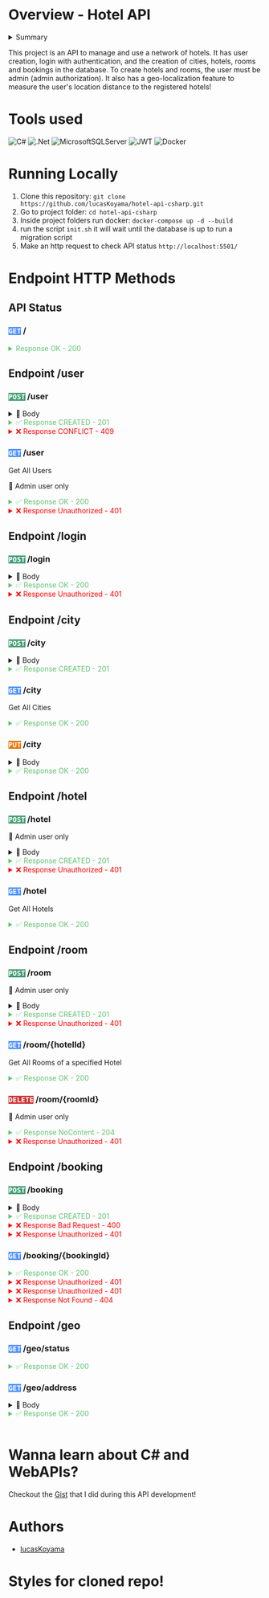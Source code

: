 # Overview - Hotel API

<details>
  <summary>Summary</summary>

  1. [Tools used](https://github.com/lucasKoyama/hotel-api-csharp/tree/main?tab=readme-ov-file#tools-used)
  2. [Running Locally](https://github.com/lucasKoyama/hotel-api-csharp/tree/main?tab=readme-ov-file#running-locally)
  3. [Endpoint HTTP Methods](https://github.com/lucasKoyama/hotel-api-csharp/tree/main?tab=readme-ov-file#endpoint-http-methods)<br/>
    3.1 [API Status - endpoint /](https://github.com/lucasKoyama/hotel-api-csharp/tree/main?tab=readme-ov-file#api-status)<br/>
    3.2 [Endpoint /user](https://github.com/lucasKoyama/hotel-api-csharp/tree/main?tab=readme-ov-file#endpoint-user)<br/>
    3.3 [Endpoint /login](https://github.com/lucasKoyama/hotel-api-csharp/tree/main?tab=readme-ov-file#endpoint-login)<br/>
    3.4 [Endpoint /city](https://github.com/lucasKoyama/hotel-api-csharp/tree/main?tab=readme-ov-file#endpoint-city)<br/>
    3.5 [Endpoint /hotel](https://github.com/lucasKoyama/hotel-api-csharp/tree/main?tab=readme-ov-file#endpoint-hotel)<br/>
    3.6 [Endpoint /room](https://github.com/lucasKoyama/hotel-api-csharp/tree/main?tab=readme-ov-file#endpoint-room)<br/>
    3.7 [Endpoint /booking](https://github.com/lucasKoyama/hotel-api-csharp/tree/main?tab=readme-ov-file#endpoint-booking)<br/>
    3.8 [Endpoint /geo](https://github.com/lucasKoyama/hotel-api-csharp/tree/main?tab=readme-ov-file#endpoint-geo)<br/>
  4. [Wanna learn about C# and WebAPIs?](https://github.com/lucasKoyama/hotel-api-csharp/tree/main?tab=readme-ov-file#wanna-learn-about-c-and-webapis)
  5. [Authors](https://github.com/lucasKoyama/hotel-api-csharp/tree/main?tab=readme-ov-file#authors)
  6. [Styles for cloned repo!](https://github.com/lucasKoyama/hotel-api-csharp/tree/main?tab=readme-ov-file#styles-for-cloned-repo)
</details>

This project is an API to manage and use a network of hotels. It has user creation, login with authentication, and the creation of cities, hotels, rooms and bookings in the database. To create hotels and rooms, the user must be admin (admin authorization). It also has a geo-localization feature to measure the user's location distance to the registered hotels!

# Tools used
![C#](https://img.shields.io/badge/c%23-%23239120.svg?style=for-the-badge&logo=csharp&logoColor=white)
![.Net](https://img.shields.io/badge/.NET-5C2D91?style=for-the-badge&logo=.net&logoColor=white)
![MicrosoftSQLServer](https://img.shields.io/badge/Microsoft%20SQL%20Server-CC2927?style=for-the-badge&logo=microsoft%20sql%20server&logoColor=white)
![JWT](https://img.shields.io/badge/JWT-black?style=for-the-badge&logo=JSON%20web%20tokens)
![Docker](https://img.shields.io/badge/docker-%230db7ed.svg?style=for-the-badge&logo=docker&logoColor=white)

# Running Locally
1. Clone this repository: `git clone https://github.com/lucasKoyama/hotel-api-csharp.git`
2. Go to project folder: `cd hotel-api-csharp`
3. Inside project folders run docker: `docker-compose up -d --build`
4. run the script `init.sh` it will wait until the database is up to run a migration script
5. Make an http request to check API status `http://localhost:5501/`

# Endpoint HTTP Methods

## API Status

### <code class="get">GET</code> /
<details>
  <summary class="ok">Response OK - 200</summary>

```json
{ "message": "online" }
```
</details>

## Endpoint /user

### <code class="post">POST</code> /user
<details>
  <summary>📃 Body</summary>

```json
{
  "Name":"John Doe",
  "Email": "Johndoe@gmail.com",
  "Password": "123456"
}
```
</details>

<details>
  <summary class="created">✅ Response CREATED - 201</summary>

```json
{
  "UserId": 1,
  "Name":"John Doe",
  "Email": "Johndoe@gmail.com",
  "UserType": "client"
}
```
</details>

<details>
  <summary class="conflict">❌ Response CONFLICT - 409</summary>

```json
{
  "message": "User email already exists"
}
```
</details>

### <code class="get">GET</code> /user
Get All Users
<p>🔐 Admin user only<p>
<details>
  <summary class="ok">✅ Response OK - 200</summary>

```json
[
  {
    "UserId": 1,
    "Name":"John Doe",
    "Email": "Johndoe@gmail.com",
    "UserType": "client"
  },
  /*Other users...*/
]
```
</details>

<details>
  <summary class="badrequest">❌ Response Unauthorized - 401</summary>
When there is no admin user
</details>

## Endpoint /login

### <code class="post">POST</code> /login
<details>
  <summary>📃 Body</summary>

```json
{
  "Email": "Johndoe@gmail.com",
  "Password": "123456"
}
```
</details>

<details>
  <summary class="ok">✅ Response OK - 200</summary>

```json
{
  "token": "eyJhbGciOiJIUzI1NiIsInR5cCI6IkpXVCJ9.eyJyb2xlIjoiYWRtaW4iLCJlbWFpbCI6ImRhbmlsby5zaWx2YUBiZXRyeWJlLmNvbSIsIm5iZiI6MTY4ODQxMTIxMiwiZXhwIjoxNjg4NDk3NjEyLCJpYXQiOjE2ODg0MTEyMTJ9.q1cNj2_xspeQC6Uz1maV79P95hVtWH4Z7auZgOen-Qo",
}
```
</details>

<details>
  <summary class="badrequest">❌ Response Unauthorized - 401</summary>
Incorrect email or password

```json
{
  "message": "Incorrect e-mail or password"
}
```
</details>


## Endpoint /city

### <code class="post">POST</code> /city
<details>
  <summary>📃 Body</summary>

```json
{
  "Name": "São Paulo",
  "State": "SP"
}
```
</details>

<details>
  <summary class="created">✅ Response CREATED - 201</summary>

```json
{
  "CityId": 1,
  "Name": "São Paulo",
  "State": "SP"
}
```
</details>

### <code class="get">GET</code> /city
Get All Cities
<details>
  <summary class="ok">✅ Response OK - 200</summary>

```json
[
  {
    "CityId": 1,
    "Name": "São Paulo",
    "State": "SP"
  },
  /*Other cities...*/
]
```
</details>

### <code class="put">PUT</code> /city
<details>
  <summary>📃 Body</summary>

```json
{
  "CityId": 1,
  "Name": "Rio de Janeiro",
  "State": "RJ"
}
```
</details>

<details>
  <summary class="ok">✅ Response OK - 200</summary>

```json
{
  "CityId": 1,
  "Name": "Rio de Janeiro",
  "State": "RJ"
}
```
</details>

## Endpoint /hotel

### <code class="post">POST</code> /hotel
<p>🔐 Admin user only<p>
<details>
  <summary>📃 Body</summary>

```json
{
  "Name": "Trybe Hotel SP",
  "Address": "Avenida Paulista, 1400",
  "CityId": 1,
}
```
</details>

<details>
  <summary class="created">✅ Response CREATED - 201</summary>

```json
{
  "HotelId": 1,
  "Name": "Trybe Hotel SP",
  "Address": "Avenida Paulista, 1400",
  "CityId": 1,
  "CityName": "São Paulo",
  "State": "SP"
}
```
</details>

<details>
  <summary class="badrequest">❌ Response Unauthorized - 401</summary>
When there is no admin user
</details>

### <code class="get">GET</code> /hotel
Get All Hotels
<details>
  <summary class="ok">✅ Response OK - 200</summary>

```json
[
  {
    "HotelId": 1,
    "Name": "Trybe Hotel SP",
    "Address": "Avenida Paulista, 1400",
    "CityId": 1,
    "CityName": "São Paulo",
    "State": "SP"
  },
  /*Other hotels...*/
]
```
</details>

## Endpoint /room

### <code class="post">POST</code> /room
<p>🔐 Admin user only<p>

<details>
  <summary>📃 Body</summary>

```json
{
  "Name":"Suite básica",
  "Capacity":2,
  "Image":"image suite",
  "HotelId": 1
}
```
</details>

<details>
  <summary class="created">✅ Response CREATED - 201</summary>

```json
{
  "RoomId": 1,
  "Name": "Suite básica",
  "Capacity": 2,
  "Image": "image suite",
  "Hotel": {
    "HotelId": 1,
    "Name": "Trybe Hotel SP",
    "Address": "Avenida Paulista, 1400",
    "CityId": 1,
    "CityName": "São Paulo",
    "State": "SP"
  }
}
```
</details>

<details>
  <summary class="badrequest">❌ Response Unauthorized - 401</summary>
When there is no admin user
</details>

### <code class="get">GET</code> /room/{hotelId}
Get All Rooms of a specified Hotel
<details>
  <summary class="ok">✅ Response OK - 200</summary>

```json
[
  {
    "RoomId": 1,
    "Name": "Suite básica",
    "Capacity": 2,
    "Image": "image suite",
    "Hotel": {
      "hotelId": 1,
      "Name": "Trybe Hotel SP",
      "Address": "Avenida Paulista, 1400",
      "CityId": 1,
      "CityName": "São Paulo",
      "State": "SP"
    }
  }
  /*Other rooms...*/
]
```
</details>

### <code class="delete">DELETE</code> /room/{roomId}
<p>🔐 Admin user only<p>

<details>
  <summary class="no-content">✅ Response NoContent - 204</summary>
</details>

<details>
  <summary class="badrequest">❌ Response Unauthorized - 401</summary>
When there is no admin user
</details>

## Endpoint /booking

### <code class="post">POST</code> /booking
<details>
  <summary>📃 Body</summary>

```json
{
  "CheckIn":"2030-08-27",
  "CheckOut":"2030-08-28",
  "GuestQuant":"1",
  "RoomId":1
}
```
</details>

<details>
  <summary class="created">✅ Response CREATED - 201</summary>

```json
{
  "BookingId": 1,
  "CheckIn": "2030-08-27T00:00:00",
  "CheckOut": "2030-08-28T00:00:00",
  "GuestQuant": 1,
  "Room": {
    "RoomId": 1,
    "Name": "Suite básica",
    "Capacity": 2,
    "Image": "image suite",
    "Hotel": {
      "HotelId": 1,
      "Name": "Trybe Hotel RJ",
      "Address": "Avenida Atlântica, 1400",
      "CityId": 1,
      "CityName": "Rio de Janeiro"
    }
  }
}
```
</details>

<details>
  <summary class="badrequest">❌ Response Bad Request - 400</summary>
When trying to book more then the room capacity.

```json
{
  "message": "Guest quantity over room capacity"
}
```
</details>

<details>
  <summary class="badrequest">❌ Response Unauthorized - 401</summary>
When there is no user logged in.

```json
{
  "message": "User not found!"
}
```
</details>

### <code class="get">GET</code> /booking/{bookingId}
<details>
  <summary class="ok">✅ Response OK - 200</summary>

```json
{
  "BookingId": 1002,
  "CheckIn": "2023-08-27T00:00:00",
  "CheckOut": "2023-08-28T00:00:00",
  "GuestQuant": 1,
  "Room": {
    "RoomId": 1,
    "Name": "Suite básica",
    "Capacity": 2,
    "Image": "image suite",
    "Hotel": {
      "HotelId": 1,
      "Name": "Trybe Hotel RJ",
      "Address": "Avenida Atlântica, 1400",
      "CityId": 1,
      "CityName": "Rio de Janeiro"
    }
  }
}
```
</details>

<details>
  <summary class="unauthorized">❌ Response Unauthorized - 401</summary>
When the booking belongs to another user.

```json
{
  "message": "{{user.Name}} not Authorized! This booking doesn't belong to {user.Name}"
}
```
</details>

<details>
  <summary class="unauthorized">❌ Response Unauthorized - 401</summary>
When the booking belongs to another user.

```json
{
  "message": "User not found!"
}
```
</details>

<details>
  <summary class="not-found">❌ Response Not Found - 404</summary>
When the booking belongs to another user.

```json
{
  "message": "Booking not found!"
}
```
</details>

## Endpoint /geo

### <code class="get">GET</code> /geo/status
<details>
  <summary class="ok">✅ Response OK - 200</summary>

```json
{
  "Status": 0,
  "Message": "OK",
  "Data_updated": "2020-05-04T14:47:00+00:00",
  "Software_version": "3.6.0-0",
  "Database_version": "3.6.0-0"
}
```
</details>

### <code class="get">GET</code> /geo/address
<details>
  <summary>📃 Body</summary>

```json
{
  "Address":"Rua Arnaldo Barreto",
  "City":"Campinas",
  "State":"SP"
}
```
</details>

<details>
  <summary class="ok">✅ Response OK - 200</summary>

```json
  [
    {
      "HotelId": 1,
      "Name": "Trybe Hotel SP",
      "Address": "Avenida Paulista, 2000",
      "CityName": "São Paulo",
      "State": "SP",
      "Distance": 82
    },
    {
      "HotelId": 2,
      "Name": "Trybe Hotel RJ",
      "Address": "Avenida Atlântica, 1400",
      "CityName": "Rio de Janeiro",
      "State": "RJ",
      "Distance": 399
    },
    /*Other Hotels...*/
  ]
```
</details>
<br/>

# Wanna learn about C# and WebAPIs?
Checkout the [Gist](https://gist.github.com/lucasKoyama/2078263386f130516e2a5b778a0b073e) that I did during this API development!

# Authors
- [lucasKoyama](https://github.com/lucasKoyama)

# Styles for cloned repo!
<style>
  .post, .get, .put, .delete { color: white; }

  .post { background-color: #489e77; }
  .get { background-color: #4c91ff; }
  .put { background-color: #e97500; }
  .delete { background-color: #cf3030; }

  .ok, .created, .no-content { color: #62c173; }
  .badrequest, .unauthorized, .not-found, .conflict { color: red; }
</style>
